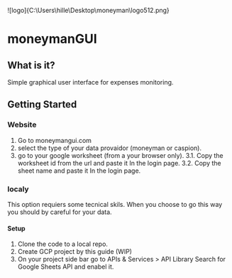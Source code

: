 ![logo]{C:\Users\hille\Desktop\moneyman\logo512.png}

# moneymanGUI

## What is it?

Simple graphical user interface for expenses monitoring.

## Getting Started

### Website

1. Go to moneymangui.com
2. select the type of your data provaidor (moneyman or caspion).
3. go to your google worksheet (from a your browser only).
   3.1. Copy the worksheet id from the url and paste it In the login page.
   3.2. Copy the sheet name and paste it In the login page.

### localy

This option requiers some tecnical skils. When you choose to go this way you should by careful for your data.

#### Setup

1. Clone the code to a local repo.
2. Create GCP project by this guide (WIP)
3. On your project side bar go to APIs & Services > API Library Search for Google Sheets API and enabel it.
